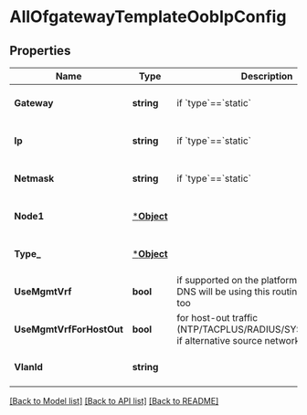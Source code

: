 # AllOfgatewayTemplateOobIpConfig

## Properties
Name | Type | Description | Notes
------------ | ------------- | ------------- | -------------
**Gateway** | **string** | if &#x60;type&#x60;&#x3D;&#x3D;&#x60;static&#x60; | [optional] [default to null]
**Ip** | **string** | if &#x60;type&#x60;&#x3D;&#x3D;&#x60;static&#x60; | [optional] [default to null]
**Netmask** | **string** | if &#x60;type&#x60;&#x3D;&#x3D;&#x60;static&#x60; | [optional] [default to null]
**Node1** | [***Object**](.md) |  | [optional] [default to null]
**Type_** | [***Object**](.md) |  | [optional] [default to null]
**UseMgmtVrf** | **bool** | if supported on the platform. If enabled, DNS will be using this routing-instance, too | [optional] [default to false]
**UseMgmtVrfForHostOut** | **bool** | for host-out traffic (NTP/TACPLUS/RADIUS/SYSLOG/SNMP), if alternative source network/ip is desired | [optional] [default to false]
**VlanId** | **string** |  | [optional] [default to null]

[[Back to Model list]](../README.md#documentation-for-models) [[Back to API list]](../README.md#documentation-for-api-endpoints) [[Back to README]](../README.md)

